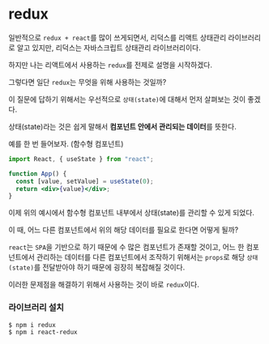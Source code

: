 # **redux**

일반적으로 `redux + react`를 많이 쓰게되면서, 리덕스를 리액트 상태관리 라이브러리로 알고 있지만, 리덕스는 자바스크립트 상태관리 라이브러리이다.

하지만 나는 리액트에서 사용하는 `redux`를 전제로 설명을 시작하겠다.

그렇다면 일단 `redux`는 무엇을 위해 사용하는 것일까?

이 질문에 답하기 위해서는 우선적으로 `상태(state)`에 대해서 먼저 살펴보는 것이 좋겠다.

상태(state)라는 것은 쉽게 말해서 **컴포넌트 안에서 관리되는 데이터**를 뜻한다.

예를 한 번 들어보자. (함수형 컴포넌트)

```jsx
import React, { useState } from "react";

function App() {
  const [value, setValue] = useState(0);
  return <div>{value}</div>;
}
```

이제 위의 예시에서 함수형 컴포넌트 내부에서 상태(state)를 관리할 수 있게 되었다.

이 때, 어느 다른 컴포넌트에서 위의 해당 데이터를 필요로 한다면 어떻게 될까?

`react`는 `SPA`을 기반으로 하기 때문에 수 많은 컴포넌트가 존재할 것이고, 어느 한 컴포넌트에서 관리하는 데이터를 다른 컴포넌트에서 조작하기 위해서는 `props`로 해당 `상태(state)`를 전달받아야 하기 때문에 굉장히 복잡해질 것이다.

이러한 문제점을 해결하기 위해서 사용하는 것이 바로 `redux`이다.

### **라이브러리 설치**

```
$ npm i redux
$ npm i react-redux
```
